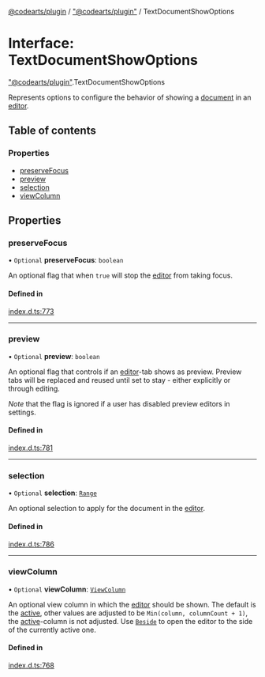 [@codearts/plugin](../README.md) / ["@codearts/plugin"](../modules/_codearts_plugin_.md) / TextDocumentShowOptions

# Interface: TextDocumentShowOptions

["@codearts/plugin"](../modules/_codearts_plugin_.md).TextDocumentShowOptions

Represents options to configure the behavior of showing a [document](codearts_plugin_.TextDocument.md) in an [editor](codearts_plugin_.TextEditor.md).

## Table of contents

### Properties

- [preserveFocus](codearts_plugin_.TextDocumentShowOptions.md#preservefocus)
- [preview](codearts_plugin_.TextDocumentShowOptions.md#preview)
- [selection](codearts_plugin_.TextDocumentShowOptions.md#selection)
- [viewColumn](codearts_plugin_.TextDocumentShowOptions.md#viewcolumn)

## Properties

### preserveFocus

• `Optional` **preserveFocus**: `boolean`

An optional flag that when `true` will stop the [editor](codearts_plugin_.TextEditor.md) from taking focus.

#### Defined in

[index.d.ts:773](https://github.com/huaweicloud/cloudide-plugin-api/blob/5055bbd/index.d.ts#L773)

___

### preview

• `Optional` **preview**: `boolean`

An optional flag that controls if an [editor](codearts_plugin_.TextEditor.md)-tab shows as preview. Preview tabs will
be replaced and reused until set to stay - either explicitly or through editing.

*Note* that the flag is ignored if a user has disabled preview editors in settings.

#### Defined in

[index.d.ts:781](https://github.com/huaweicloud/cloudide-plugin-api/blob/5055bbd/index.d.ts#L781)

___

### selection

• `Optional` **selection**: [`Range`](../classes/codearts_plugin_.Range.md)

An optional selection to apply for the document in the [editor](codearts_plugin_.TextEditor.md).

#### Defined in

[index.d.ts:786](https://github.com/huaweicloud/cloudide-plugin-api/blob/5055bbd/index.d.ts#L786)

___

### viewColumn

• `Optional` **viewColumn**: [`ViewColumn`](../enums/codearts_plugin_.ViewColumn.md)

An optional view column in which the [editor](codearts_plugin_.TextEditor.md) should be shown.
The default is the [active](../enums/codearts_plugin_.ViewColumn.md#active), other values are adjusted to
be `Min(column, columnCount + 1)`, the [active](../enums/codearts_plugin_.ViewColumn.md#active)-column is
not adjusted. Use [`Beside`](../enums/codearts_plugin_.ViewColumn.md#beside) to open the
editor to the side of the currently active one.

#### Defined in

[index.d.ts:768](https://github.com/huaweicloud/cloudide-plugin-api/blob/5055bbd/index.d.ts#L768)
